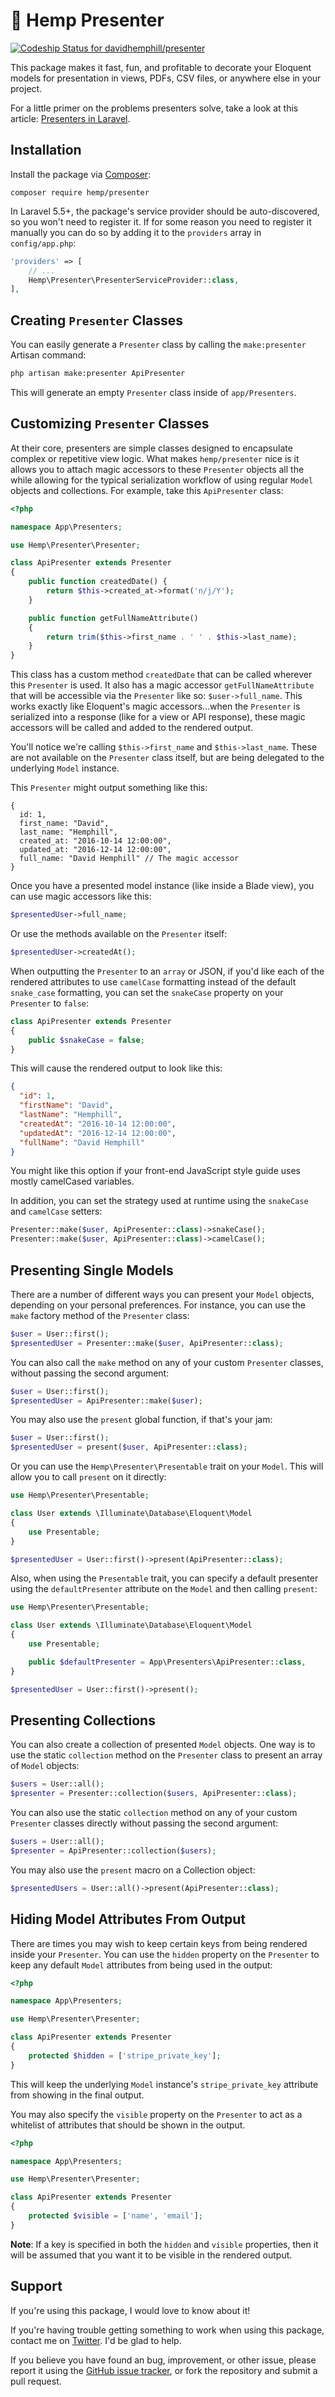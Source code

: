 # 🌿 Hemp Presenter

[![Codeship Status for davidhemphill/presenter](https://app.codeship.com/projects/2ef68e40-fcaa-0136-86ee-2eee2779cdfb/status?branch=rewrite)](https://app.codeship.com/projects/322407)

This package makes it fast, fun, and profitable to decorate your Eloquent models for presentation in views, PDFs, CSV files, or anywhere else in your project.

For a little primer on the problems presenters solve, take a look at this article: [Presenters in Laravel](https://davidhemphill.com/presenters-in-laravel/).

## Installation

Install the package via [Composer](https://getcomposer.org/):

```
composer require hemp/presenter
```

In Laravel 5.5+, the package's service provider should be auto-discovered, so you won't need to register it. If for some reason you need to register it manually you can do so by adding it to the `providers` array in `config/app.php`:

```php
'providers' => [
    // ...
    Hemp\Presenter\PresenterServiceProvider::class,
],
```

## Creating `Presenter` Classes

You can easily generate a `Presenter` class by calling the `make:presenter` Artisan command:

```sh
php artisan make:presenter ApiPresenter
```

This will generate an empty `Presenter` class inside of `app/Presenters`.

## Customizing `Presenter` Classes

At their core, presenters are simple classes designed to encapsulate complex or repetitive view logic. What makes `hemp/presenter` nice is it allows you to attach magic accessors to these `Presenter` objects all the while allowing for the typical serialization workflow of using regular `Model` objects and collections. For example, take this `ApiPresenter` class:

```php
<?php

namespace App\Presenters;

use Hemp\Presenter\Presenter;

class ApiPresenter extends Presenter
{
    public function createdDate() {
        return $this->created_at->format('n/j/Y');
    }

    public function getFullNameAttribute()
    {
        return trim($this->first_name . ' ' . $this->last_name);
    }
}
```

This class has a custom method `createdDate` that can be called wherever this `Presenter` is used. It also has a magic accessor `getFullNameAttribute` that will be accessible via the `Presenter` like so: `$user->full_name`. This works exactly like Eloquent's magic accessors...when the `Presenter` is serialized into a response (like for a view or API response), these magic accessors will be called and added to the rendered output.

You'll notice we're calling `$this->first_name` and `$this->last_name`. These are not available on the `Presenter` class itself, but are being delegated to the underlying `Model` instance.

This `Presenter` might output something like this:

```json5
{
  id: 1,
  first_name: "David",
  last_name: "Hemphill",
  created_at: "2016-10-14 12:00:00",
  updated_at: "2016-12-14 12:00:00",
  full_name: "David Hemphill" // The magic accessor
}
```

Once you have a presented model instance (like inside a Blade view), you can use magic accessors like this:

```php
$presentedUser->full_name;
```

Or use the methods available on the `Presenter` itself:

```php
$presentedUser->createdAt();
```

When outputting the `Presenter` to an `array` or JSON, if you'd like each of the rendered attributes to use `camelCase` formatting instead of the default `snake_case` formatting, you can set the `snakeCase` property on your `Presenter` to `false`:

```php
class ApiPresenter extends Presenter
{
    public $snakeCase = false;
}
```

This will cause the rendered output to look like this:

```json
{
  "id": 1,
  "firstName": "David",
  "lastName": "Hemphill",
  "createdAt": "2016-10-14 12:00:00",
  "updatedAt": "2016-12-14 12:00:00",
  "fullName": "David Hemphill"
}
```

You might like this option if your front-end JavaScript style guide uses mostly camelCased variables.

In addition, you can set the strategy used at runtime using the `snakeCase` and `camelCase` setters:

```php
Presenter::make($user, ApiPresenter::class)->snakeCase();
Presenter::make($user, ApiPresenter::class)->camelCase();
```

## Presenting Single Models

There are a number of different ways you can present your `Model` objects, depending on your personal preferences. For instance, you can use the `make` factory method of the `Presenter` class:

```php
$user = User::first();
$presentedUser = Presenter::make($user, ApiPresenter::class);
```

You can also call the `make` method on any of your custom `Presenter` classes, without passing the second argument:

```php
$user = User::first();
$presentedUser = ApiPresenter::make($user);
```

You may also use the `present` global function, if that's your jam:

```php
$user = User::first();
$presentedUser = present($user, ApiPresenter::class);
```

Or you can use the `Hemp\Presenter\Presentable` trait on your `Model`. This will allow you to call `present` on it directly:

```php
use Hemp\Presenter\Presentable;

class User extends \Illuminate\Database\Eloquent\Model
{
    use Presentable;
}

$presentedUser = User::first()->present(ApiPresenter::class);
```

Also, when using the `Presentable` trait, you can specify a default presenter using the `defaultPresenter` attribute on the `Model` and then calling `present`:

```php
use Hemp\Presenter\Presentable;

class User extends \Illuminate\Database\Eloquent\Model
{
    use Presentable;

    public $defaultPresenter = App\Presenters\ApiPresenter::class,
}

$presentedUser = User::first()->present();
```

## Presenting Collections

You can also create a collection of presented `Model` objects. One way is to use the static `collection` method on the `Presenter` class to present an array of `Model` objects:

```php
$users = User::all();
$presenter = Presenter::collection($users, ApiPresenter::class);
```

You can also use the static `collection` method on any of your custom `Presenter` classes directly without passing the second argument:

```php
$users = User::all();
$presenter = ApiPresenter::collection($users);
```

You may also use the `present` macro on a Collection object:

```php
$presentedUsers = User::all()->present(ApiPresenter::class);
```

## Hiding Model Attributes From Output

There are times you may wish to keep certain keys from being rendered inside your `Presenter`. You can use the `hidden` property on the `Presenter` to keep any default `Model` attributes from being used in the output:

```php
<?php

namespace App\Presenters;

use Hemp\Presenter\Presenter;

class ApiPresenter extends Presenter
{
    protected $hidden = ['stripe_private_key'];
}
```

This will keep the underlying `Model` instance's `stripe_private_key` attribute from showing in the final output.

You may also specify the `visible` property on the `Presenter` to act as a whitelist of attributes that should be shown in the output.

```php
<?php

namespace App\Presenters;

use Hemp\Presenter\Presenter;

class ApiPresenter extends Presenter
{
    protected $visible = ['name', 'email'];
}
```

**Note**: If a key is specified in both the `hidden` and `visible` properties, then it will be assumed that you want it to be visible in the rendered output.

## Support

If you're using this package, I would love to know about it!

If you're having trouble getting something to work when using this package, contact me on [Twitter](https://twitter.com/davidhemphill). I'd be glad to help.

If you believe you have found an bug, improvement, or other issue, please report it using the [GitHub issue tracker](https://github.com/davidhemphill/presenter/issues), or fork the repository and submit a pull request.
